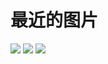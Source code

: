 最近的图片
===



![](https://s1.ax2x.com/2018/10/17/5TIv4y.jpg)
![](https://s1.ax2x.com/2018/10/17/5TIhHi.jpg)
![](https://s1.ax2x.com/2018/10/17/5TIJSY.jpg)

 
